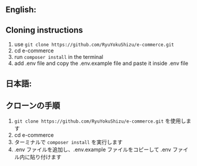 ## English:

## Cloning instructions

1. use ``git clone https://github.com/RyuYokuShizu/e-commerce.git``
2. cd e-commerce
3. run ``composer install`` in the terminal
4. add .env file and copy the .env.example file and paste it inside .env file


## 日本語:

## クローンの手順

1. ``git clone https://github.com/RyuYokuShizu/e-commerce.git`` を使用します
2. cd e-commerce
3. ターミナルで ``composer install`` を実行します
4. .env ファイルを追加し、.env.example ファイルをコピーして .env ファイル内に貼り付けます

